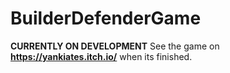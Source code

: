 # BuilderDefenderGame
**CURRENTLY ON DEVELOPMENT**
 See the game on **https://yankiates.itch.io/** when its finished.
